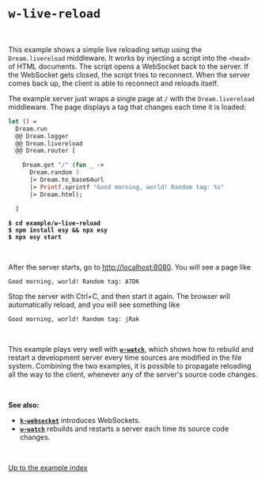 # `w-live-reload`

<br>

This example shows a simple live reloading setup using the `Dream.livereload`
middleware. It works by injecting a script into the `<head>` of HTML documents.
The script opens a WebSocket back to the server. If the WebSocket gets closed,
the script tries to reconnect. When the server comes back up, the client is able
to reconnect and reloads itself.

The example server just wraps a single page at `/` with the `Dream.livereload` middleware. The page
displays a tag that changes each time it is loaded:

```ocaml
let () =
  Dream.run
  @@ Dream.logger
  @@ Dream.livereload
  @@ Dream.router [

    Dream.get "/" (fun _ ->
      Dream.random 3
      |> Dream.to_base64url
      |> Printf.sprintf "Good morning, world! Random tag: %s"
      |> Dream.html);

  ]
```

<pre><code><b>$ cd example/w-live-reload</b>
<b>$ npm install esy && npx esy</b>
<b>$ npx esy start</b>
</code></pre>

<br>

After the server starts, go to [http://localhost:8080](http://localhost:8080).
You will see a page like

```
Good morning, world! Random tag: A7DK
```

Stop the server with Ctrl+C, and then start it again. The browser will
automatically reload, and you will see something like

```
Good morning, world! Random tag: jRak
```

<br>

This example plays very well with [**`w-watch`**](../w-watch#files), which shows
how to rebuild and restart a development server every time sources are modified
in the file system. Combining the two examples, it is possible to propagate
reloading all the way to the client, whenever any of the server's source code
changes.

<br>

**See also:**

- [**`k-websocket`**](../k-websocket#files) introduces WebSockets.
- [**`w-watch`**](../w-watch#files) rebuilds and restarts a server each
  time its source code changes.

<br>

[Up to the example index](../#examples)
